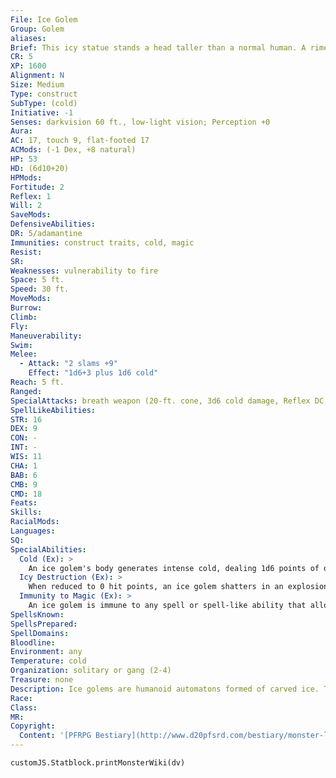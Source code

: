 ```yaml
---
File: Ice Golem
Group: Golem
aliases: 
Brief: This icy statue stands a head taller than a normal human. A rime of frost coats it, and razor-sharp shards of ice adorn its limbs.
CR: 5
XP: 1600
Alignment: N
Size: Medium
Type: construct
SubType: (cold)
Initiative: -1
Senses: darkvision 60 ft., low-light vision; Perception +0
Aura: 
AC: 17, touch 9, flat-footed 17
ACMods: (-1 Dex, +8 natural)
HP: 53
HD: (6d10+20)
HPMods: 
Fortitude: 2
Reflex: 1
Will: 2
SaveMods: 
DefensiveAbilities: 
DR: 5/adamantine
Immunities: construct traits, cold, magic
Resist: 
SR: 
Weaknesses: vulnerability to fire
Space: 5 ft.
Speed: 30 ft.
MoveMods: 
Burrow: 
Climb: 
Fly: 
Maneuverability: 
Swim: 
Melee: 
  - Attack: "2 slams +9"
    Effect: "1d6+3 plus 1d6 cold"
Reach: 5 ft.
Ranged: 
SpecialAttacks: breath weapon (20-ft. cone, 3d6 cold damage, Reflex DC 13 half, usable once every 1d4 rounds), cold (1d6), icy destruction
SpellLikeAbilities: 
STR: 16
DEX: 9
CON: -
INT: -
WIS: 11
CHA: 1
BAB: 6
CMB: 9
CMD: 18
Feats: 
Skills: 
RacialMods: 
Languages: 
SQ: 
SpecialAbilities:
  Cold (Ex): >
    An ice golem's body generates intense cold, dealing 1d6 points of damage with its touch. Creatures attacking an ice golem with unarmed strikes or natural weapons take this same cold damage each time one of their attacks hits.
  Icy Destruction (Ex): >
    When reduced to 0 hit points, an ice golem shatters in an explosion of jagged shards of ice. All creatures within a 10-foot burst take 3d6 points of slashing damage and 2d6 points of cold damage; a DC 13 Reflex save halves the damage. The save DC is Constitution-based.
  Immunity to Magic (Ex): >
    An ice golem is immune to any spell or spell-like ability that allows spell resistance, with the exception of spells and spell-like abilities that have the Fire descriptor, which affect it normally. In addition, certain spells and effects function differently against the creature, as noted below. • A magical attack that deals electricity damage slows an ice golem (as the slow spell) for 2d6 rounds, with no saving throw. • A magical attack that deals cold damage breaks any slow effect on the golem and heals 1 point of damage for every 3 points of damage the attack would otherwise deal. If the amount of healing would cause the golem to exceed its full normal hit points, it gains any excess as temporary hit points. An ice golem gets no saving throw against cold effects.
SpellsKnown: 
SpellsPrepared: 
SpellDomains: 
Bloodline: 
Environment: any
Temperature: cold
Organization: solitary or gang (2-4)
Treasure: none
Description: Ice golems are humanoid automatons formed of carved ice. Their appearance can range from roughly chiseled figures of ice and snow to elaborately detailed ice sculptures and beautiful crystalline statues. Ice golems cannot speak, and move with the sound of cracking and popping ice. An ice golem stands 7 feet tall and weighs 500 pounds. Construction An ice golem's body must be constructed from a single block of ice weighing at least 1,000 pounds. The ice is treated with magical powders and unguents worth at least 500 gp. Ice Golem CL 12th; Price 18,500 gp Construction Requirements Craft Construct, chill touch, cone of cold, geas/ quest, ice storm, resist energy (cold), creator must be caster level 12th; Skill Craft (sculptures) DC 17; Cost 9,500 gp
Race: 
Class: 
MR: 
Copyright:
  Content: '[PFRPG Bestiary](http://www.d20pfsrd.com/bestiary/monster-listings/constructs/golem/ice)'
---
```

```dataviewjs
customJS.Statblock.printMonsterWiki(dv)
```
